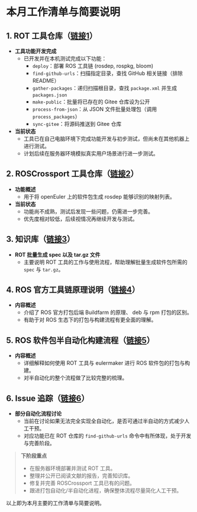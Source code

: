 # 本月工作清单与简要说明

## 1. ROT 工具仓库（[链接1](https://e.gitee.com/ros-rv/repos/ros-rv/rosopeneulertool/sources)）
- **工具功能开发完成**  
  - 已开发并在本机测试完成以下功能：
    - `deploy`：部署 ROS 工具链 (rosdep, rospkg, bloom)  
    - `find-github-urls`：扫描指定目录，查找 GitHub 相关链接（排除 README）  
    - `gather-packages`：递归扫描根目录，查找 `package.xml` 并生成 `packages.json`  
    - `make-public`：批量将已存在的 Gitee 仓库设为公开  
    - `process-from-json`：从 JSON 文件批量处理包（调用 `process_packages`）  
    - `sync-gitee`：将源码推送到 Gitee 仓库  
- **当前状态**  
  - 工具已在自己电脑环境下完成功能开发与初步测试，但尚未在其他机器上进行测试。  
  - 计划后续在服务器环境模拟真实用户场景进行进一步测试。  

## 2. ROSCrossport 工具仓库（[链接2](https://e.gitee.com/ros-rv/repos/ros-rv/ros-crossport-script)）
- **功能概述**  
  - 用于将 openEuler 上的软件包生成 rosdep 能够识别的映射列表。
- **当前状态**  
  - 功能尚不成熟，测试后发现一些问题，仍需进一步完善。  
  - 优先度相对较低，后续视情况再继续开发与测试。  

## 3. 知识库（[链接3](https://e.gitee.com/ros-rv/docs?directory=0&page=1&program_id=0&scope=root)） 
  - **ROT 批量生成 spec 以及 tar.gz 文件**  
    - 主要说明 ROT 工具的工作与使用流程，帮助理解批量生成软件包所需的 `spec` 与 `tar.gz`。  

## 4. ROS 官方工具链原理说明（[链接4](https://e.gitee.com/ros-rv/docs/2906336/file/6607596?sub_id=13678608&scope=root)）
- **内容概述**  
  - 介绍了 ROS 官方打包后端 Buildfarm 的原理、 deb 与 rpm 打包的区别。  
  - 有助于对 ROS 生态下的打包与构建流程有更全面的理解。  

## 5. ROS 软件包半自动化构建流程（[链接5](https://e.gitee.com/ros-rv/docs/2906319/file/6607569?sub_id=13678605)）
- **内容概述**  
  - 详细解释如何使用 ROT 工具与 eulermaker 进行 ROS 软件包的打包与构建。  
  - 对半自动化的整个流程做了比较完整的梳理。  

## 6. Issue 追踪（[链接6](https://e.gitee.com/ros-rv/dashboard?issue=IBTM9Z)）
- **部分自动化流程讨论**  
  - 当前在讨论如果无法完全实现全自动化，是否可通过半自动的方式减少人工干预。  
  - 对应功能已在 ROT 仓库的 `find-github-urls` 命令中有所体现，处于开发与完善阶段。  

> **下阶段重点**  
> - 在服务器环境部署并测试 ROT 工具。  
> - 整理并公开已阅读文献的报告，完善知识库。  
> - 修复并完善 ROSCrossport 工具已有的问题。  
> - 跟进打包自动化/半自动化进程，确保整体流程尽量简化人工干预。

以上即为本月主要的工作清单与简要说明。